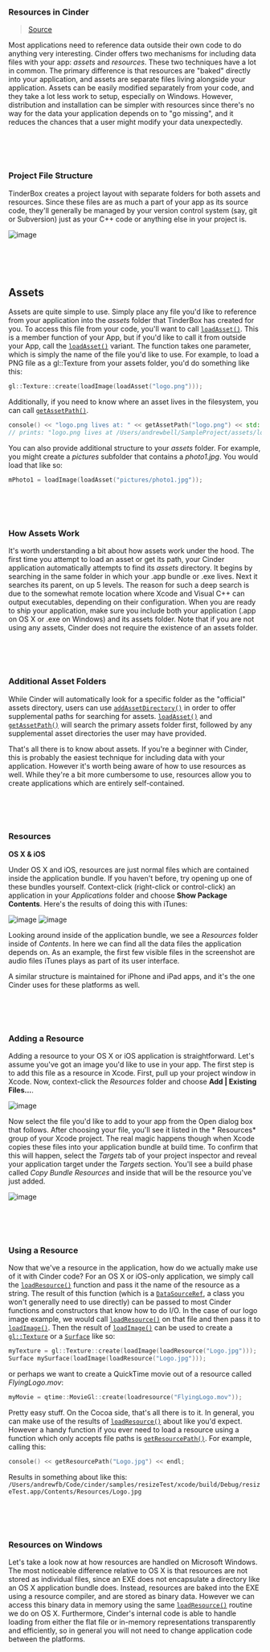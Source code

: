 ### Resources in Cinder

> [Source](https://libcinder.org/docs/branch/master/guides/resources/index.html)

Most applications need to reference data outside their own code to do anything very interesting. Cinder offers two mechanisms for including data files with your app: *assets* and *resources*. These two techniques have a lot in common. The primary difference is that resources are "baked" directly into your application, and assets are separate files living alongside your application. Assets can be easily modified separately from your code, and they take a lot less work to setup, especially on Windows. However, distribution and installation can be simpler with resources since there's no way for the data your application depends on to "go missing", and it reduces the chances that a user might modify your data unexpectedly.

<br>
<br>
<br>

### Project File Structure

TinderBox creates a project layout with separate folders for both assets and resources. Since these files are as much a part of your app as its source code, they'll generally be managed by your version control system (say, git or Subversion) just as your C++ code or anything else in your project is.

![image](https://cloud.githubusercontent.com/assets/2152766/14065863/1c5336b0-f432-11e5-9a83-432e5f05f584.png)

<br>
<br>
<br>

## Assets

Assets are quite simple to use. Simply place any file you'd like to reference from your application into the _assets_ folder that TinderBox has created for you. To access this file from your code, you'll want to call [`loadAsset()`]. This is a member function of your App, but if you'd like to call it from outside your App, call the [`loadAsset()`] variant. The function takes one parameter, which is simply the name of the file you'd like to use. For example, to load a PNG file as a gl::Texture from your assets folder, you'd do something like this:

```cpp
gl::Texture::create(loadImage(loadAsset("logo.png")));
```

Additionally, if you need to know where an asset lives in the filesystem, you can call [`getAssetPath()`].

```cpp
console() << "logo.png lives at: " << getAssetPath("logo.png") << std::endl;
// prints: "logo.png lives at /Users/andrewbell/SampleProject/assets/logo.png"
```

You can also provide additional structure to your _assets_ folder. For example, you might create a _pictures_ subfolder that contains a _photo1.jpg_. You would load that like so:

```cpp
mPhoto1 = loadImage(loadAsset("pictures/photo1.jpg"));
```

<br>
<br>
<br>

### How Assets Work

It's worth understanding a bit about how assets work under the hood. The first time you attempt to load an asset or get its path, your Cinder application automatically attempts to find its _assets_ directory. It begins by searching in the same folder in which your .app bundle or .exe lives. Next it searches its parent, on up 5 levels. The reason for such a deep search is due to the somewhat remote location where Xcode and Visual C++ can output executables, depending on their configuration. When you are ready to ship your application, make sure you include both your application (.app on OS X or .exe on Windows) and its assets folder. Note that if you are not using any assets, Cinder does not require the existence of an assets folder.

<br>
<br>
<br>

### Additional Asset Folders

While Cinder will automatically look for a specific folder as the "official" assets directory, users can use [`addAssetDirectory()`] in order to offer supplemental paths for searching for assets. [`loadAsset()`] and [`getAssetPath()`] will search the primary assets folder first, followed by any supplemental asset directories the user may have provided.

That's all there is to know about assets. If you're a beginner with Cinder, this is probably the easiest technique for including data with your application. However it's worth being aware of how to use resources as well. While they're a bit more cumbersome to use, resources allow you to create applications which are entirely self-contained.

<br>
<br>
<br>

### Resources

**OS X & iOS**

Under OS X and iOS, resources are just normal files which are contained inside the application bundle. If you haven't before, try opening up one of these bundles yourself. Context-click (right-click or control-click) an application in your *Applications* folder and choose **Show Package Contents**. Here's the results of doing this with iTunes:

![image](https://cloud.githubusercontent.com/assets/2152766/14065868/5fb7a5ee-f432-11e5-81f0-c4cdf26f56a5.png)
![image](https://cloud.githubusercontent.com/assets/2152766/14065870/61c6a272-f432-11e5-9598-554bc3d5ae09.png)

Looking around inside of the application bundle, we see a *Resources* folder inside of *Contents*. In here we can find all the data files the application depends on. As an example, the first few visible files in the screenshot are audio files iTunes plays as part of its user interface.

A similar structure is maintained for iPhone and iPad apps, and it's the one Cinder uses for these platforms as well.

<br>
<br>
<br>

### Adding a Resource

Adding a resource to your OS X or iOS application is straightforward. Let's assume you've got an image you'd like to use in your app. The first step is to add this file as a resource in Xcode. First, pull up your project window in Xcode. Now, context-click the *Resources* folder and choose **Add | Existing Files...**.

![image](https://cloud.githubusercontent.com/assets/2152766/14065874/8038654c-f432-11e5-85fd-948eabb60625.png)

Now select the file you'd like to add to your app from the Open dialog box that follows. After choosing your file, you'll see it listed in the * Resources* group of your Xcode project. The real magic happens though when Xcode copies these files into your application bundle at build time. To confirm that this will happen, select the *Targets* tab of your project inspector and reveal your application target under the *Targets* section. You'll see a build phase called *Copy Bundle Resources* and inside that will be the resource you've just added.

![image](https://cloud.githubusercontent.com/assets/2152766/14065876/85333a0e-f432-11e5-80fe-21a6d70032ef.png)

<br>
<br>
<br>

### Using a Resource

Now that we've a resource in the application, how do we actually make use of it with Cinder code? For an OS X or iOS-only application, we simply call the [`loadResource()`] function and pass it the name of the resource as a string. The result of this function (which is a [`DataSourceRef`], a class you won't generally need to use directly) can be passed to most Cinder functions and constructors that know how to do I/O. In the case of our logo image example, we would call [`loadResource()`] on that file and then pass it to [`loadImage()`]. Then the result of [`loadImage()`] can be used to create a [`gl::Texture`] or a [`Surface`] like so:

```cpp
myTexture = gl::Texture::create(loadImage(loadResource("Logo.jpg")));
Surface mySurface(loadImage(loadResource("Logo.jpg")));
```

or perhaps we want to create a QuickTime movie out of a resource called *FlyingLogo.mov*:

```cpp
myMovie = qtime::MovieGl::create(loadresource("FlyingLogo.mov"));
```

Pretty easy stuff. On the Cocoa side, that's all there is to it. In general, you can make use of the results of [`loadResource()`] about like you'd expect. However a handy function if you ever need to load a resource using a function which only accepts file paths is [`getResourcePath()`]. For example, calling this:

```cpp
console() << getResourcePath("Logo.jpg") << endl;
```

Results in something about like this: `/Users/andrewfb/Code/cinder/samples/resizeTest/xcode/build/Debug/resizeTest.app/Contents/Resources/Logo.jpg`

<br>
<br>
<br>

### Resources on Windows

Let's take a look now at how resources are handled on Microsoft Windows. The most noticeable difference relative to OS X is that resources are not stored as individual files, since an EXE does not encapsulate a directory like an OS X application bundle does. Instead, resources are baked into the EXE using a resource compiler, and are stored as binary data. However we can access this binary data in memory using the same [`loadResource()`] routine we do on OS X. Furthermore, Cinder's internal code is able to handle loading from either the flat file or in-memory representations transparently and efficiently, so in general you will not need to change application code between the platforms.


[`loadAsset()`]: cinder/app/loadAsset.md
[`getAssetPath()`]: cinder/app/getAssetPath.md
[`addAssetDirectory()`]: cinder/app/addAssetDirectory.md
[`DataSourceRef`]: cinder/DataSource.md
[`loadResource()`]: cinder/app/loadResource.md
[`loadImage()`]: cinder/loadImage.md
[`gl::Texture`]: cinder/gl/Texture.md
[`Surface`]: cinder/Surface.md
[`getResourcePath()`]: cinder/app/getResourcePath.md